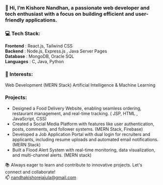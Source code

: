 ### 👋 Hi, I’m Kishore Nandhan, a passionate web developer and tech enthusiast with a focus on building efficient and user-friendly applications.

### 💻 Tech Stack:
<strong>Frontend</strong> : React.js, Tailwind CSS <br/>
<strong>Backend</strong> : Node.js, Express.js , Java Server Pages <br/>
<strong>Database</strong> : MongoDB, Oracle SQL <br/>
<strong>Languages</strong> : C, Java, Python <br/>

### 🌟 Interests:
Web Development (MERN Stack)
Artificial Intelligence & Machine Learning

### Projects:
- Designed a Food Delivery Website, enabling seamless ordering, restaurant management, and real-time tracking. ( JSP, HTML , JavaScript, CSS)
- Created a Social Media Platform with features like user authentication, posts, comments, and follower systems. (MERN Stack, Firebase)
- Developed a Job Application Portal with dual login for recruiters and applicants, including resume uploads and automated email notifications. (MERN Stack)
- Built a Flood Alert System with real-time monitoring, data visualization, and multi-channel alerts. (MERN stack)

📚 Always eager to learn and contribute to innovative projects. Let's connect and collaborate!<br/>
📫 nandhakishorejajula@gmail.com
